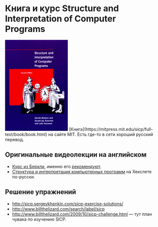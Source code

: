 # Книга и курс Structure and Interpretation of Computer Programs
<img src="cover.jpg" alt="" height="300">
[Книга](https://mitpress.mit.edu/sicp/full-text/book/book.html) на сайте MIT. Есть где-то в сети хороший русский перевод.

## Оригинальные видеолекции на английском
* [Курс из Беркли](https://www.youtube.com/playlist?list=PL3E89002AA9B9879E), именно его [рекомендуют](https://teachyourselfcs.com/#programming).
* [Структура и интерпретация компьютерных программ](https://ru.hexlet.io/courses/sicp) на Хекслете по-русски.

## Решение упражнений
* http://sicp.sergeykhenkin.com/sicp-exercise-solutions/
* http://www.billthelizard.com/search/label/sicp
* http://www.billthelizard.com/2009/10/sicp-challenge.html — тут план чувака по изучению SICP.